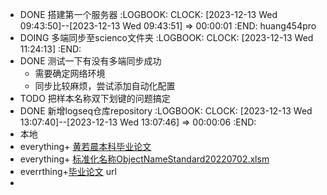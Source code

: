 - DONE 搭建第一个服务器
  :LOGBOOK:
  CLOCK: [2023-12-13 Wed 09:43:50]--[2023-12-13 Wed 09:43:51] =>  00:00:01
  :END:
  huang454pro
- DOING 多端同步至scienco文件夹
  :LOGBOOK:
  CLOCK: [2023-12-13 Wed 11:24:13]
  :END:
- DONE 测试一下有没有多端同步成功
	- 需要确定网络环境
	- 同步比较麻烦，尝试添加自动化配置
- TODO 把样本名称双下划键的问题搞定
- DONE 新增logseq仓库repository
  :LOGBOOK:
  CLOCK: [2023-12-13 Wed 13:07:40]--[2023-12-13 Wed 13:07:46] =>  00:00:06
  :END:
- 本地
- everything+ [黄若晨本科毕业论文](C:/Users/huang/Desktop/毕设/化工1905-2019010134-黄若晨.docx)
- everything+ [标准化名称ObjectNameStandard20220702.xlsm](file:///D:/WeChat/%E8%81%8A%E5%A4%A9%E8%AE%B0%E5%BD%95/WeChat%20Files/wxid_7f3f2f3fo74k22/FileStorage/File/2023-09/ObjectNameStandard20220702.xlsm)
- everrthing+[毕业论文](file:///C:/Users/huang/Desktop/%E6%AF%95%E8%AE%BE/%E5%8C%96%E5%B7%A51905-2019010134-%E9%BB%84%E8%8B%A5%E6%99%A8.docx)
  url
-